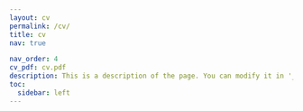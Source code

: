 ```yaml
---
layout: cv
permalink: /cv/
title: cv
nav: true

nav_order: 4
cv_pdf: cv.pdf
description: This is a description of the page. You can modify it in '_pages/cv.md'. You can also change or remove the top pdf download button.
toc:
  sidebar: left
---
```


